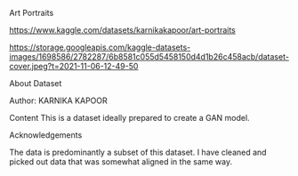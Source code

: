Art Portraits

https://www.kaggle.com/datasets/karnikakapoor/art-portraits

https://storage.googleapis.com/kaggle-datasets-images/1698586/2782287/6b8581c055d5458150d4d1b26c458acb/dataset-cover.jpeg?t=2021-11-06-12-49-50

About Dataset

Author: KARNIKA KAPOOR 

Content
This is a dataset ideally prepared to create a GAN model.

Acknowledgements

The data is predominantly a subset of this dataset. I have cleaned and picked out data that was somewhat aligned in the same way.


